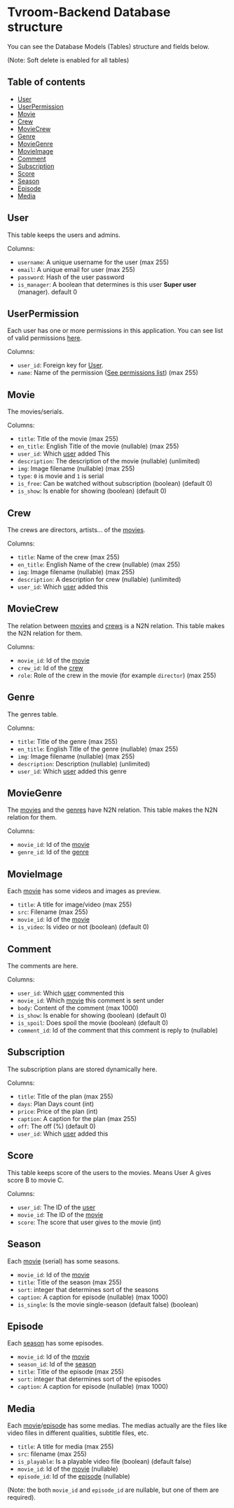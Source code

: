 # Tvroom-Backend Database structure
You can see the Database Models (Tables) structure and fields below.

(Note: Soft delete is enabled for all tables)

## Table of contents
- [User](#user)
- [UserPermission](#userpermission)
- [Movie](#movie)
- [Crew](#crew)
- [MovieCrew](#moviecrew)
- [Genre](#genre)
- [MovieGenre](#moviegenre)
- [MovieImage](#movieimage)
- [Comment](#comment)
- [Subscription](#subscription)
- [Score](#score)
- [Season](#season)
- [Episode](#episode)
- [Media](#media)

## User
This table keeps the users and admins.

Columns:
- `username`: A unique username for the user (max 255)
- `email`: A unique email for user (max 255)
- `password`: Hash of the user password
- `is_manager`: A boolean that determines is this user **Super user** (manager). default 0

## UserPermission
Each user has one or more permissions in this application.
You can see list of valid permissions [here](permissions.md).

Columns:
- `user_id`: Foreign key for [User](#user).
- `name`: Name of the permission ([See permissions list](permissions.md))  (max 255)

## Movie
The movies/serials.

Columns:
- `title`: Title of the movie (max 255)
- `en_title`: English Title of the movie (nullable) (max 255)
- `user_id`: Which [user](#user) added This
- `description`: The description of the movie (nullable) (unlimited)
- `img`: Image filename (nullable) (max 255)
- `type`: `0` is movie and `1` is serial
- `is_free`: Can be watched without subscription (boolean) (default 0)
- `is_show`: Is enable for showing (boolean) (default 0)

## Crew
The crews are directors, artists... of the [movies](#movie).

Columns:
- `title`: Name of the crew (max 255)
- `en_title`: English Name of the crew (nullable) (max 255)
- `img`: Image filename (nullable) (max 255)
- `description`: A description for crew (nullable) (unlimited)
- `user_id`: Which [user](#user) added this

## MovieCrew
The relation between [movies](#movie) and [crews](#crew) is a N2N relation.
This table makes the N2N relation for them.

Columns:
- `movie_id`: Id of the [movie](#movie)
- `crew_id`: Id of the [crew](#crew)
- `role`: Role of the crew in the movie (for example `director`) (max 255)

## Genre
The genres table.

Columns:
- `title`: Title of the genre (max 255)
- `en_title`: English Title of the genre (nullable) (max 255)
- `img`: Image filename (nullable) (max 255)
- `description`: Description (nullable) (unlimited)
- `user_id`: Which [user](#user) added this genre

## MovieGenre
The [movies](#movie) and the [genres](#genre) have N2N relation.
This table makes the N2N relation for them.

Columns:
- `movie_id`: Id of the [movie](#movie)
- `genre_id`: Id of the [genre](#genre)

## MovieImage
Each [movie](#movie) has some videos and images as preview.

- `title`: A title for image/video (max 255)
- `src`: Filename (max 255)
- `movie_id`: Id of the [movie](#movie)
- `is_video`: Is video or not (boolean) (default 0)

## Comment
The comments are here.

Columns:
- `user_id`: Which [user](#user) commented this
- `movie_id`: Which [movie](#movie) this comment is sent under
- `body`: Content of the comment (max 1000)
- `is_show`: Is enable for showing (boolean) (default 0)
- `is_spoil`: Does spoil the movie (boolean) (default 0)
- `comment_id`: Id of the comment that this comment is reply to (nullable)

## Subscription
The subscription plans are stored dynamically here.

Columns:
- `title`: Title of the plan (max 255)
- `days`: Plan Days count (int)
- `price`: Price of the plan (int)
- `caption`: A caption for the plan (max 255)
- `off`: The off (%) (default 0)
- `user_id`: Which [user](#user) added this

## Score
This table keeps score of the users to the movies.
Means User A gives score B to movie C.

Columns:
- `user_id`: The ID of the [user](#user)
- `movie_id`: The ID of the [movie](#movie)
- `score`: The score that user gives to the movie (int)

## Season
Each [movie](#movie) (serial) has some seasons.

- `movie_id`: Id of the [movie](#movie)
- `title`: Title of the season (max 255)
- `sort`: integer that determines sort of the seasons
- `caption`: A caption for episode (nullable) (max 1000)
- `is_single`: Is the movie single-season (default false) (boolean)

## Episode
Each [season](#season) has some episodes.

- `movie_id`: Id of the [movie](#movie)
- `season_id`: Id of the [season](#season)
- `title`: Title of the episode (max 255)
- `sort`: integer that determines sort of the episodes
- `caption`: A caption for episode (nullable) (max 1000)

## Media
Each [movie](#movie)/[episode](#episode) has some medias.
The medias actually are the files like video files in different qualities,
subtitle files, etc.

- `title`: A title for media (max 255)
- `src`: filename (max 255)
- `is_playable`: Is a playable video file (boolean) (default false)
- `movie_id`: Id of the [movie](#movie) (nullable)
- `episode_id`: Id of the [episode](#episode) (nullable)

(Note: the both `movie_id` and `episode_id` are nullable, but one of them are required).
